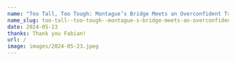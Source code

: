 ```yaml
---
name: "Too Tall, Too Tough: Montague’s Bridge Meets an Overconfident Transit Van"
name_slug: too-tall--too-tough--montague-s-bridge-meets-an-overconfident-transit-van
date: 2024-05-23
thanks: Thank you Fabian!
url: /
image: images/2024-05-23.jpeg
---
```

